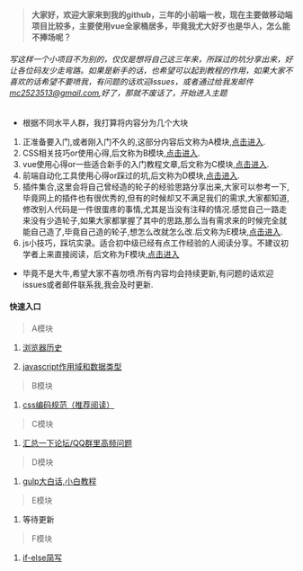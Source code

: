 > #### 大家好，欢迎大家来到我的github，三年的小前端一枚，现在主要做移动端项目比较多，主要使用vue全家桶居多，毕竟我尤大好歹也是华人，怎么能不捧场呢？

###### 写这样一个小项目不为别的，仅仅是想将自己这三年来，所踩过的坑分享出来，好让各位码友少走弯路。如果是新手的话，也希望可以起到教程的作用，如果大家不喜欢的话希望不要喷我，有问题的话欢迎issues，或者通过给我发邮件[mc2523513@gmail.com](https://www.google.com.hk),好了，那就不废话了，开始进入主题

- 根据不同水平人群，我打算将内容分为几个大块

1. 正准备要入门,或者刚入门不久的,这部分内容后文称为A模块,[点击进入](https://github.com/joker-danta/blog/tree/master/A).
2. CSS相关技巧or使用心得,后文称为B模块,[点击进入](https://github.com/joker-danta/blog/tree/master/B).
3. vue使用心得or一些适合新手的入门教程文章,后文称为C模块,[点击进入](https://github.com/joker-danta/blog/tree/master/C).
4. 前端自动化工具使用心得or踩过的坑,后文称为D模块,[点击进入](https://github.com/joker-danta/blog/tree/master/D).
5. 插件集合,这里会将自己曾经造的轮子的经验思路分享出来,大家可以参考一下,毕竟网上的插件也有很优秀的,但有的时候却又不满足我们的需求,大家都知道,修改别人代码是一件很蛋疼的事情,尤其是当没有注释的情况.感觉自己一路走来没有少造轮子,如果大家都掌握了其中的思路,那么当有需求来的时候完全就能自己造了,毕竟自己造的轮子,想怎么改就怎么改.后文称为E模块,[点击进入](https://github.com/joker-danta/blog/tree/master/E).
6. js小技巧，踩坑实录。适合初中级已经有点工作经验的人阅读分享。不建议初学者上来直接阅读，后文称为F模块,[点击进入](https://github.com/joker-danta/blog/tree/master/F)

- 毕竟不是大牛,希望大家不喜勿喷.所有内容均会持续更新,有问题的话欢迎issues或者邮件联系我,我会及时更新.

#### 快速入口
> A模块

1. [浏览器历史](https://github.com/joker-danta/blog/tree/master/A/step1)

2. [javascript作用域和数据类型](https://github.com/joker-danta/blog/tree/master/A/step2)

> B模块

1. [css编码规范（推荐阅读）](https://github.com/joker-danta/blog/tree/master/B/step1)

> C模块

1. [汇总一下论坛/QQ群里高频问题](https://github.com/joker-danta/blog/tree/master/C/step1)  

> D模块

1. [gulp大白话,小白教程](https://github.com/joker-danta/blog/tree/master/D/step1)

> E模块

1. 等待更新

> F模块

1. [if-else简写](https://github.com/joker-danta/blog/tree/master/F/step1)
